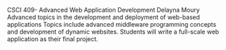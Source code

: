CSCI 409- Advanced Web Application Development 
Delayna Moury
Advanced topics in the development and deployment of web-based applications
Topics include advanced middleware programming concepts and development of
dynamic websites. Students will write a full-scale web application as their final
project.
